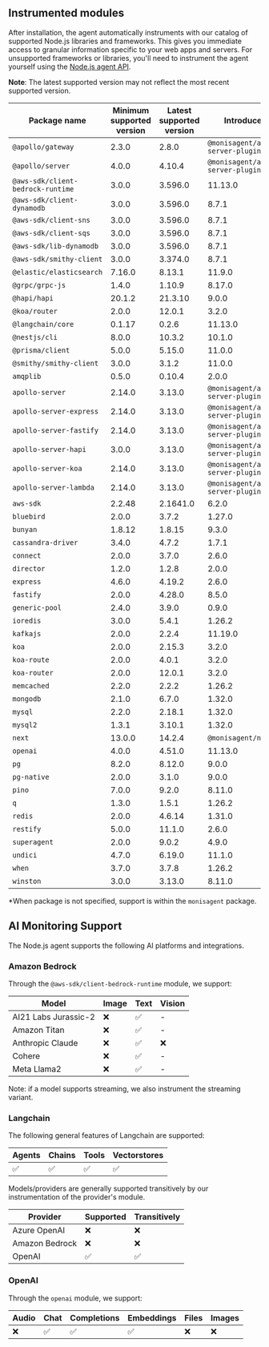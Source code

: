 ## Instrumented modules

After installation, the agent automatically instruments with our catalog of
supported Node.js libraries and frameworks. This gives you immediate access to
granular information specific to your web apps and servers.  For unsupported
frameworks or libraries, you'll need to instrument the agent yourself using the
[Node.js agent API](https://monisagent.github.io/node-monisagent/API.html).

**Note**: The latest supported version may not reflect the most recent supported
version.

| Package name | Minimum supported version | Latest supported version | Introduced in* |
| --- | --- | --- | --- |
| `@apollo/gateway` | 2.3.0 | 2.8.0 | `@monisagent/apollo-server-plugin@1.0.0` |
| `@apollo/server` | 4.0.0 | 4.10.4 | `@monisagent/apollo-server-plugin@2.1.0` |
| `@aws-sdk/client-bedrock-runtime` | 3.0.0 | 3.596.0 | 11.13.0 |
| `@aws-sdk/client-dynamodb` | 3.0.0 | 3.596.0 | 8.7.1 |
| `@aws-sdk/client-sns` | 3.0.0 | 3.596.0 | 8.7.1 |
| `@aws-sdk/client-sqs` | 3.0.0 | 3.596.0 | 8.7.1 |
| `@aws-sdk/lib-dynamodb` | 3.0.0 | 3.596.0 | 8.7.1 |
| `@aws-sdk/smithy-client` | 3.0.0 | 3.374.0 | 8.7.1 |
| `@elastic/elasticsearch` | 7.16.0 | 8.13.1 | 11.9.0 |
| `@grpc/grpc-js` | 1.4.0 | 1.10.9 | 8.17.0 |
| `@hapi/hapi` | 20.1.2 | 21.3.10 | 9.0.0 |
| `@koa/router` | 2.0.0 | 12.0.1 | 3.2.0 |
| `@langchain/core` | 0.1.17 | 0.2.6 | 11.13.0 |
| `@nestjs/cli` | 8.0.0 | 10.3.2 | 10.1.0 |
| `@prisma/client` | 5.0.0 | 5.15.0 | 11.0.0 |
| `@smithy/smithy-client` | 3.0.0 | 3.1.2 | 11.0.0 |
| `amqplib` | 0.5.0 | 0.10.4 | 2.0.0 |
| `apollo-server` | 2.14.0 | 3.13.0 | `@monisagent/apollo-server-plugin@1.0.0` |
| `apollo-server-express` | 2.14.0 | 3.13.0 | `@monisagent/apollo-server-plugin@1.0.0` |
| `apollo-server-fastify` | 2.14.0 | 3.13.0 | `@monisagent/apollo-server-plugin@1.0.0` |
| `apollo-server-hapi` | 3.0.0 | 3.13.0 | `@monisagent/apollo-server-plugin@1.0.0` |
| `apollo-server-koa` | 2.14.0 | 3.13.0 | `@monisagent/apollo-server-plugin@1.0.0` |
| `apollo-server-lambda` | 2.14.0 | 3.13.0 | `@monisagent/apollo-server-plugin@1.0.0` |
| `aws-sdk` | 2.2.48 | 2.1641.0 | 6.2.0 |
| `bluebird` | 2.0.0 | 3.7.2 | 1.27.0 |
| `bunyan` | 1.8.12 | 1.8.15 | 9.3.0 |
| `cassandra-driver` | 3.4.0 | 4.7.2 | 1.7.1 |
| `connect` | 2.0.0 | 3.7.0 | 2.6.0 |
| `director` | 1.2.0 | 1.2.8 | 2.0.0 |
| `express` | 4.6.0 | 4.19.2 | 2.6.0 |
| `fastify` | 2.0.0 | 4.28.0 | 8.5.0 |
| `generic-pool` | 2.4.0 | 3.9.0 | 0.9.0 |
| `ioredis` | 3.0.0 | 5.4.1 | 1.26.2 |
| `kafkajs` | 2.0.0 | 2.2.4 | 11.19.0 |
| `koa` | 2.0.0 | 2.15.3 | 3.2.0 |
| `koa-route` | 2.0.0 | 4.0.1 | 3.2.0 |
| `koa-router` | 2.0.0 | 12.0.1 | 3.2.0 |
| `memcached` | 2.2.0 | 2.2.2 | 1.26.2 |
| `mongodb` | 2.1.0 | 6.7.0 | 1.32.0 |
| `mysql` | 2.2.0 | 2.18.1 | 1.32.0 |
| `mysql2` | 1.3.1 | 3.10.1 | 1.32.0 |
| `next` | 13.0.0 | 14.2.4 | `@monisagent/next@0.7.0` |
| `openai` | 4.0.0 | 4.51.0 | 11.13.0 |
| `pg` | 8.2.0 | 8.12.0 | 9.0.0 |
| `pg-native` | 2.0.0 | 3.1.0 | 9.0.0 |
| `pino` | 7.0.0 | 9.2.0 | 8.11.0 |
| `q` | 1.3.0 | 1.5.1 | 1.26.2 |
| `redis` | 2.0.0 | 4.6.14 | 1.31.0 |
| `restify` | 5.0.0 | 11.1.0 | 2.6.0 |
| `superagent` | 2.0.0 | 9.0.2 | 4.9.0 |
| `undici` | 4.7.0 | 6.19.0 | 11.1.0 |
| `when` | 3.7.0 | 3.7.8 | 1.26.2 |
| `winston` | 3.0.0 | 3.13.0 | 8.11.0 |

*When package is not specified, support is within the `monisagent` package.

## AI Monitoring Support

The Node.js agent supports the following AI platforms and integrations.

### Amazon Bedrock

Through the `@aws-sdk/client-bedrock-runtime` module, we support:

| Model | Image | Text | Vision |
| --- | --- | --- | --- |
| AI21 Labs Jurassic-2 | ❌ | ✅ | - |
| Amazon Titan | ❌ | ✅ | - |
| Anthropic Claude | ❌ | ✅ | ❌ |
| Cohere | ❌ | ✅ | - |
| Meta Llama2 | ❌ | ✅ | - |

Note: if a model supports streaming, we also instrument the streaming variant.


### Langchain

The following general features of Langchain are supported:

| Agents | Chains | Tools | Vectorstores |
| --- | --- | --- | --- |
| ✅ | ✅ | ✅ | ✅ |

Models/providers are generally supported transitively by our instrumentation of the provider's module.

| Provider | Supported | Transitively |
| --- | --- | --- |
| Azure OpenAI | ❌ | ❌ |
| Amazon Bedrock | ❌ | ❌ |
| OpenAI | ✅ | ✅ |


### OpenAI

Through the `openai` module, we support:

| Audio | Chat | Completions | Embeddings | Files | Images |
| --- | --- | --- | --- | --- | --- |
| ❌ | ✅ | ✅ | ✅ | ❌ | ❌ |

